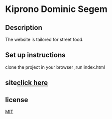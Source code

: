 # Kiprono Dominic Segem
##  Description
 The website is tailored for street food.
 ## Set up instructions
 clone the project in your browser ,run index.html
 ## site[click here](https://segem001.github.io/SegemIP/)
 ## license
 [MIT](license)
 
